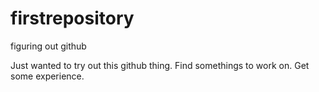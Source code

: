 # firstrepository
figuring out github

Just wanted to try out this github thing. Find somethings to work on. Get some experience.
